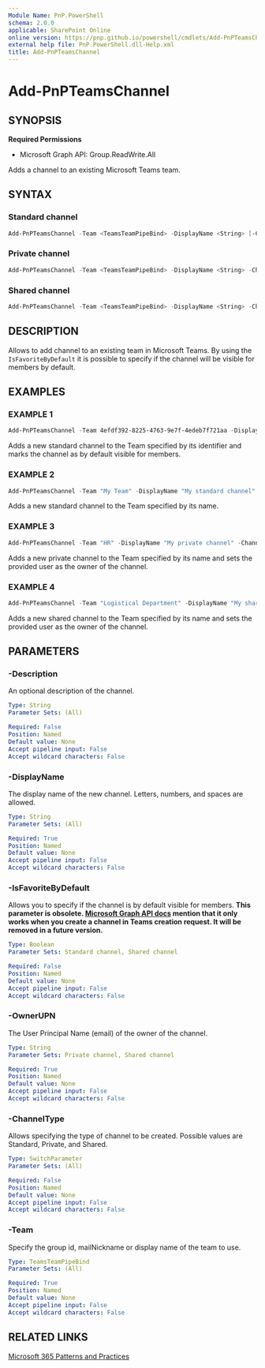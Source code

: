 ```yaml
---
Module Name: PnP.PowerShell
schema: 2.0.0
applicable: SharePoint Online
online version: https://pnp.github.io/powershell/cmdlets/Add-PnPTeamsChannel.html
external help file: PnP.PowerShell.dll-Help.xml
title: Add-PnPTeamsChannel
---
```

  
# Add-PnPTeamsChannel

## SYNOPSIS

**Required Permissions**

  * Microsoft Graph API: Group.ReadWrite.All

Adds a channel to an existing Microsoft Teams team.

## SYNTAX

### Standard channel
```powershell
Add-PnPTeamsChannel -Team <TeamsTeamPipeBind> -DisplayName <String> [-ChannelType Standard] [-Description <String>] [-IsFavoriteByDefault <Boolean>]
```

### Private channel
```powershell
Add-PnPTeamsChannel -Team <TeamsTeamPipeBind> -DisplayName <String> -ChannelType Private -OwnerUPN <String> [-Description <String>]
```

### Shared channel
```powershell
Add-PnPTeamsChannel -Team <TeamsTeamPipeBind> -DisplayName <String> -ChannelType Shared -OwnerUPN <String> [-Description <String>] [-IsFavoriteByDefault <Boolean>]
```

## DESCRIPTION

Allows to add channel to an existing team in Microsoft Teams. By using the `IsFavoriteByDefault` it is possible to specify if the channel will be visible for members by default.

## EXAMPLES

### EXAMPLE 1
```powershell
Add-PnPTeamsChannel -Team 4efdf392-8225-4763-9e7f-4edeb7f721aa -DisplayName "My Channel" -IsFavoriteByDefault $true
```

Adds a new standard channel to the Team specified by its identifier and marks the channel as by default visible for members.

### EXAMPLE 2
```powershell
Add-PnPTeamsChannel -Team "My Team" -DisplayName "My standard channel"
```

Adds a new standard channel to the Team specified by its name.

### EXAMPLE 3
```powershell
Add-PnPTeamsChannel -Team "HR" -DisplayName "My private channel" -ChannelType Private -OwnerUPN user1@domain.com
```

Adds a new private channel to the Team specified by its name and sets the provided user as the owner of the channel.

### EXAMPLE 4
```powershell
Add-PnPTeamsChannel -Team "Logistical Department" -DisplayName "My shared channel" -ChannelType Shared -OwnerUPN user1@domain.com
```

Adds a new shared channel to the Team specified by its name and sets the provided user as the owner of the channel.

## PARAMETERS

### -Description
An optional description of the channel.

```yaml
Type: String
Parameter Sets: (All)

Required: False
Position: Named
Default value: None
Accept pipeline input: False
Accept wildcard characters: False
```

### -DisplayName
The display name of the new channel. Letters, numbers, and spaces are allowed.

```yaml
Type: String
Parameter Sets: (All)

Required: True
Position: Named
Default value: None
Accept pipeline input: False
Accept wildcard characters: False
```

### -IsFavoriteByDefault
Allows you to specify if the channel is by default visible for members.
**This parameter is obsolete. [Microsoft Graph API docs](https://learn.microsoft.com/en-us/graph/api/resources/channel?view=graph-rest-1.0#properties) mention that it only works when you create a channel in Teams creation request. It will be removed in a future version.**

```yaml
Type: Boolean
Parameter Sets: Standard channel, Shared channel

Required: False
Position: Named
Default value: None
Accept pipeline input: False
Accept wildcard characters: False
```

### -OwnerUPN
The User Principal Name (email) of the owner of the channel.

```yaml
Type: String
Parameter Sets: Private channel, Shared channel

Required: True
Position: Named
Default value: None
Accept pipeline input: False
Accept wildcard characters: False
```

### -ChannelType
Allows specifying the type of channel to be created. Possible values are Standard, Private, and Shared.

```yaml
Type: SwitchParameter
Parameter Sets: (All)

Required: False
Position: Named
Default value: None
Accept pipeline input: False
Accept wildcard characters: False
```

### -Team
Specify the group id, mailNickname or display name of the team to use.

```yaml
Type: TeamsTeamPipeBind
Parameter Sets: (All)

Required: True
Position: Named
Default value: None
Accept pipeline input: False
Accept wildcard characters: False
```

## RELATED LINKS

[Microsoft 365 Patterns and Practices](https://aka.ms/m365pnp)
